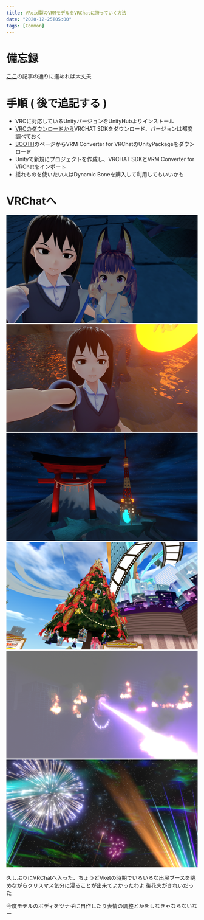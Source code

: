```yaml
---
title: VRoid製のVRMモデルをVRChatに持っていく方法
date: "2020-12-25T05:00"
tags: [Common]
---
```


# 備忘録

[ここ](https://note.com/imawamada_seiga/n/n9f9a334d18b3)の記事の通りに進めれば大丈夫

# 手順 ( 後で追記する )

- VRCに対応しているUnityバージョンをUnityHubよりインストール
- [VRCのダウンロードから](https://vrchat.com/home/download)VRCHAT SDKをダウンロード、バージョンは都度調べておく
- [BOOTH](https://booth.pm/ja/items/1025226)のページからVRM Converter for VRChatのUnityPackageをダウンロード
- Unityで新規にプロジェクトを作成し、VRCHAT SDKとVRM Converter for VRChatをインポート
- 揺れものを使いたい人はDynamic Boneを購入して利用してもいいかも


# VRChatへ

![img](res/VRChat2020-12-25-0.png)
![img](res/VRChat2020-12-25-1.png)
![img](res/VRChat2020-12-25-2.png)
![img](res/VRChat2020-12-25-3.png)
![img](res/VRChat2020-12-25-4.png)
![img](res/VRChat2020-12-25-5.png)

久しぶりにVRChatへ入った、ちょうどVketの時期でいろいろな出展ブースを眺めながらクリスマス気分に浸ることが出来てよかったわよ
後花火がきれいだった

今度モデルのボディをツナギに自作したり表情の調整とかをしなきゃならないなー

